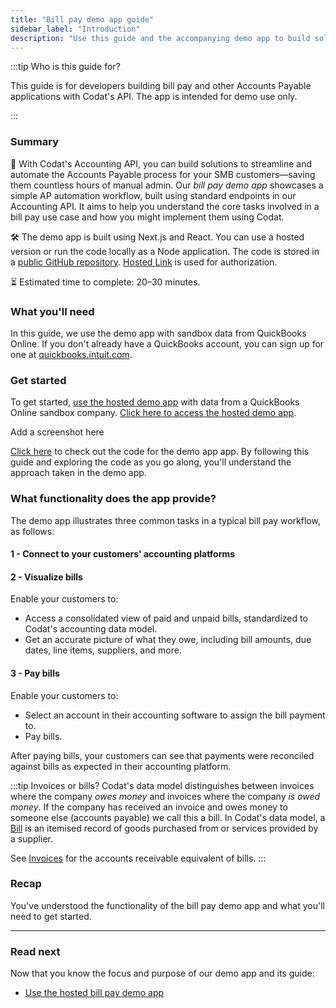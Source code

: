 ```yaml
---
title: "Bill pay demo app guide"
sidebar_label: "Introduction"
description: "Use this guide and the accompanying demo app to build solutions that streamline your customers' Accounts Payable processes"
---
```


:::tip Who is this guide for?

This guide is for developers building bill pay and other Accounts Payable applications with Codat's API. The app is intended for demo use only.

:::

### Summary

🎯 With Codat's Accounting API, you can build solutions to streamline and automate the Accounts Payable process for your SMB customers&mdash;saving them countless hours of manual admin. Our *bill pay demo app* showcases a simple AP automation workflow, built using standard endpoints in our Accounting API. It aims to help you understand the core tasks involved in a bill pay use case and how you might implement them using Codat.

🛠️ The demo app is built using Next.js and React. You can use a hosted version or run the code locally as a Node application. The code is stored in a [public GitHub repository](https://github.com/codatio/demo-bill-pay). [Hosted Link](/auth-flow/authorize-hosted-link) is used for authorization.

⏳ Estimated time to complete: 20&ndash;30 minutes.

### What you'll need

In this guide, we use the demo app with sandbox data from QuickBooks Online. If you don't already have a QuickBooks account, you can sign up for one at <a href="https://quickbooks.intuit.com/" target="_blank">quickbooks.intuit.com</a>.

### Get started

To get started, [use the hosted demo app](/accounting-api/guides/bill-pay/use-bill-pay-demo-app) with data from a QuickBooks Online sandbox company. <a href="https://demo-bill-pay.vercel.app/" target="_blank">Click here to access the hosted demo app</a>.

Add a screenshot here

<p><a href="https://github.com/codatio/demo-bill-pay" target="_blank">Click here</a> to check out the code for the demo app app. By following this guide and exploring the code as you go along, you'll understand the approach taken in the demo app.</p>

### What functionality does the app provide?

The demo app illustrates three common tasks in a typical bill pay workflow, as follows:

#### 1 - Connect to your customers' accounting platforms

#### 2 - Visualize bills

Enable your customers to:

- Access a consolidated view of paid and unpaid bills, standardized to Codat's accounting data model.
- Get an accurate picture of what they owe, including bill amounts, due dates, line items, suppliers, and more.

#### 3 - Pay bills

Enable your customers to:

- Select an account in their accounting software to assign the bill payment to.
- Pay bills.

After paying bills, your customers can see that payments were reconciled against bills as expected in their accounting platform.

:::tip Invoices or bills?
Codat's data model distinguishes between invoices where the company *owes money* and invoices where the company *is owed money*. If the company has received an invoice and owes money to someone else (accounts payable) we call this a bill. In Codat's data model, a [Bill](/accounting-api#/schemas/Bill) is an itemised record of goods purchased from or services provided by a supplier.

See [Invoices](/accounting-api#/schemas/Invoice) for the accounts receivable equivalent of bills.
:::

### Recap

You've understood the functionality of the bill pay demo app and what you'll need to get started.

<hr />

### Read next

Now that you know the focus and purpose of our demo app and its guide:

- [Use the hosted bill pay demo app](/accounting-api/guides/bill-pay/use-bill-pay-demo-app)

